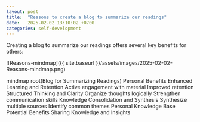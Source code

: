 ```yaml
---
layout: post
title:  "Reasons to create a blog to summarize our readings"
date:   2025-02-02 13:10:02 +0700
categories: self-development
---
```


Creating a blog to summarize our readings offers several key benefits for others:


![Reasons-mindmap]({{ site.baseurl }}/assets/images/2025-02-02-Reasons-mindmap.png)



<div class="mermaid">
mindmap
  root(Blog for Summarizing Readings)
    Personal Benefits
      Enhanced Learning and Retention
        Active engagement with material
        Improved retention
      Structured Thinking and Clarity
        Organize thoughts logically
        Strengthen communication skills
      Knowledge Consolidation and Synthesis
        Synthesize multiple sources
        Identify common themes
      Personal Knowledge Base
    Potential Benefits
      Sharing Knowledge and Insights
</div>